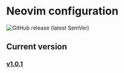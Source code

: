 # Neovim configuration

![GitHub release (latest SemVer)](https://img.shields.io/github/v/release/vladdoster/neovim-configuration)

## Current version

### [v1.0.1](https://github.com/vladdoster/neovim-configuration/releases)

